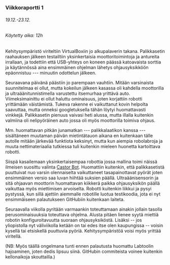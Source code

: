 ### Viikkoraportti 1
###### 19.12.-23.12.
###### Käytetty aika: 12h

Kehitysympäristö viriteltiin VirtualBoxiin jo alkupalaverin takana. Palikkasetin raahauksen jälkeen testailtiin yksinkertaisia moottoritoimintoja ja antureita irrallaan, ja todettiin että USB-yhteys on koneen päässä katoavaista sorttia ja käytännössä aina ensimmäinen ohjelman lähetys ohjausyksikköön epäonnistuu --- minuutin odottelun jälkeen. 

Seuraavana päivänä päästiin jo parempaan vauhtiin. Mitään varsinaista suunnitelmaa ei ollut, mutta kokeilun jälkeen kasassa oli kahdella moottorilla ja ultraäänitunnistimella varustettu itsemurhaa yrittävä auto. Viimeksimainittu ei ollut haluttu ominaisuus, joten korjattiin robotti yrittämään väistämistä. Tukeva rakenne ei vaikuttanut kovin helpolta saavuttaa, mutta onneksi googletuksella tähän löytyi huomattavasti vinkkejä. Palikkasetin pienuus vaivasi heti alussa, mutta illalla kuitenkin valmiina oli nelipyöräinen auto jossa oli myös moottorilla toimiva ohjaus.

Mm. huomattavan pitkän junamatkan --- palikkalaatikon kanssa --- sisältäneen muutaman päivän mietintätauon aikana en kuitenkaan tälle autolle mitään järkevää funktiota keksinyt, mutta kun aiempia robolabroja ja muuta nettimateriaalia tutkiessa tuli kuitenkin mieleen huonetta kartoittava robotti.

Siispä kasailemaan yksinkertaisempaa robottia jossa mallina toimi näissä ilmeisen suosittu valinta [Castor Bot](http://www.nxtprograms.com/castor_bot/index.html). Huomattiin kuitenkin, että palikkasetistä puuttuivat nuo varsin olennaiselta vaikuttaneet tasapainottavat pyörät joten ensimmäinen versio saa luvan hiihtää suksien päällä. Ultraäänisensorin ja sitä ohjaavan moottorin huomattavan kiikkerä paikka ohjausyksikön päällä vaikuttaa myös miettimisen arvoiselta. Robotti kuitenkin liikkui ja pysyi pystyssä, kun sillä ajettiin aiemmalle robotille luotua testikoodia, jota ei nyt ensimmäiseen palautukseen GitHubiin kuitenkaan laiteta.

Seuraavalla viikolla pyritään varmaankin toteuttamaan ainakin jollain tasolla perusominaisuuksia toteuttava ohjelma. Alusta pitäen lienee syytä miettiä robotin konfiguroitavuutta suoraan ohjausyksiköstä. Lisäksi -- jos yliopistolla nyt väliviikolla ketään on tai edes itse olen kaupungissa -- voisin kysellä tai etsiskellä puuttuvia pyöriä. Kehitysympäristöä voisi myös yrittää viritellä.

(NB: Myös täällä ongelmana tunti ennen palautusta huomattu Labtoolin hajoaminen, joten dedis lipsuu siinä. GitHubin commiteista voinee kuitenkin kellonaikoja skouttailla.)

